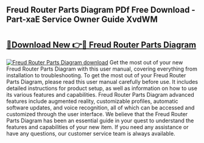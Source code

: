 ## Freud Router Parts Diagram PDf Free Download - Part-xaE Service Owner Guide XvdWM

# <h2><a href="http://dfp0rni.blite.top/?on=Freud+Router+Parts+Diagram">🔗Download New 👉🔴 Freud Router Parts Diagram</a></h2>

[![Freud Router Parts Diagram download](https://i.imgur.com/lujVjoI.png)](http://dfp0rni.blite.top/?on=Freud+Router+Parts+Diagram)
Get the most out of your new Freud Router Parts Diagram with this user manual, covering everything from installation to troubleshooting. To get the most out of your Freud Router Parts Diagram, please read this user manual carefully before use. It includes detailed instructions for product setup, as well as information on how to use its various features and capabilities. Freud Router Parts Diagram advanced features include augmented reality, customizable profiles, automatic software updates, and voice recognition, all of which can be accessed and customized through the user interface. We believe that the Freud Router Parts Diagram has been an essential guide in your quest to understand the features and capabilities of your new item. If you need any assistance or have any questions, our customer service team is always available.
